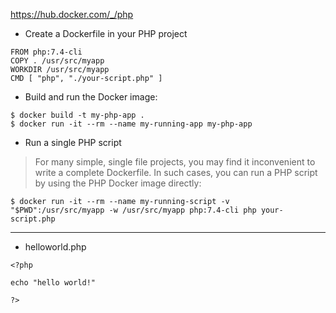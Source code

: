https://hub.docker.com/_/php


* Create a Dockerfile in your PHP project
```
FROM php:7.4-cli
COPY . /usr/src/myapp
WORKDIR /usr/src/myapp
CMD [ "php", "./your-script.php" ]
```

* Build and run the Docker image:
```
$ docker build -t my-php-app .
$ docker run -it --rm --name my-running-app my-php-app
```


* Run a single PHP script
> For many simple, single file projects, 
> you may find it inconvenient to write a complete Dockerfile. 
> In such cases, you can run a PHP script by using the PHP Docker image directly:

```
$ docker run -it --rm --name my-running-script -v "$PWD":/usr/src/myapp -w /usr/src/myapp php:7.4-cli php your-script.php
```






<hr>

* helloworld.php
```
<?php

echo "hello world!"

?>
```
